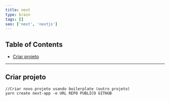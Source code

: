 ```yaml
---
title: next
type: brain
tags: []
seo: ['next', 'nextjs']
---
```


## Table of Contents

- [Criar projeto](#criar-projeto)


<a name="criar-projeto"></a>
<hr>

## Criar projeto

```
//Criar novo projeto usando boilerplate (outro projeto)
yarn create next-app -e URL REPO PUBLICO GITHUB
```
